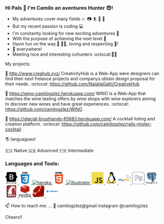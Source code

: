 ### Hi Pals 👋 I'm Camilo an aventures Hunter :sunglasses:!
- My adventures cover many fields :chart_with_upwards_trend: :camera: :surfer: :mount_fuji: :runner: 
- But my recent passion is coding :computer:
- I'm constantly looking for new exciting adventures 🤔 
- With the purpose of achieving the next level :rocket: 
- Havin fun on the way.:see_no_evil: :hear_no_evil::speak_no_evil:, loving and respecting :evergreen_tree:!
- :bicyclist: everywhere!
- Meeting nice and interesting cohunters :octocat::man_with_gua_pi_mao::princess:

My projects:

:art: http://www.creahub.xyz/
CreativityHub is a Web-App were designers can find their next frelance projects and companys obtain design proposal for their needs. 
:octocat: https://github.com/NataliaGatti/CreativeHub

:wine_glass: https://wino-camilogzlez.herokuapp.com/ 
WINO is a Web-App that matches the wine tasting offers by wine shops with wine explorers aiming to discover new wines and have great experiences.
:octocat: https://github.com/camilogzlez/WINO 

 :tropical_drink: https://glacial-brushlands-65883.herokuapp.com/
A cocktail listing and creation platform. 
:octocat: https://github.com/camilogzlez/rails-mister-cocktail

:earth_americas: languagues!

:es: Native
:gb: Advanced
:fr: Intermediate

<h3 align="left">Languages and Tools:</h3>
<p align="left"> <a href="https://getbootstrap.com" target="_blank"> <img src="https://raw.githubusercontent.com/devicons/devicon/master/icons/bootstrap/bootstrap-plain-wordmark.svg" alt="bootstrap" width="40" height="40"/> </a> <a href="https://www.w3schools.com/css/" target="_blank"> <img src="https://raw.githubusercontent.com/devicons/devicon/master/icons/css3/css3-original-wordmark.svg" alt="css3" width="40" height="40"/> </a> <a href="https://heroku.com" target="_blank"> <img src="https://www.vectorlogo.zone/logos/heroku/heroku-icon.svg" alt="heroku" width="40" height="40"/> </a> <a href="https://www.w3.org/html/" target="_blank"> <img src="https://raw.githubusercontent.com/devicons/devicon/master/icons/html5/html5-original-wordmark.svg" alt="html5" width="40" height="40"/> </a> <a href="https://www.adobe.com/in/products/illustrator.html" target="_blank"> <img src="https://www.vectorlogo.zone/logos/adobe_illustrator/adobe_illustrator-icon.svg" alt="illustrator" width="40" height="40"/> </a> <a href="https://developer.mozilla.org/en-US/docs/Web/JavaScript" target="_blank"> <img src="https://raw.githubusercontent.com/devicons/devicon/master/icons/javascript/javascript-original.svg" alt="javascript" width="40" height="40"/> </a> <a href="https://www.linux.org/" target="_blank"> <img src="https://raw.githubusercontent.com/devicons/devicon/master/icons/linux/linux-original.svg" alt="linux" width="40" height="40"/> </a> <a href="https://www.mysql.com/" target="_blank"> <img src="https://raw.githubusercontent.com/devicons/devicon/master/icons/mysql/mysql-original-wordmark.svg" alt="mysql" width="40" height="40"/> </a> <a href="https://www.photoshop.com/en" target="_blank"> <img src="https://raw.githubusercontent.com/devicons/devicon/master/icons/photoshop/photoshop-line.svg" alt="photoshop" width="40" height="40"/> </a> <a href="https://www.postgresql.org" target="_blank"> <img src="https://raw.githubusercontent.com/devicons/devicon/master/icons/postgresql/postgresql-original-wordmark.svg" alt="postgresql" width="40" height="40"/> </a> <a href="https://rubyonrails.org" target="_blank"> <img src="https://raw.githubusercontent.com/devicons/devicon/master/icons/rails/rails-original-wordmark.svg" alt="rails" width="40" height="40"/> </a> <a href="https://redis.io" target="_blank"> <img src="https://raw.githubusercontent.com/devicons/devicon/master/icons/redis/redis-original-wordmark.svg" alt="redis" width="40" height="40"/> </a> <a href="https://www.ruby-lang.org/en/" target="_blank"> <img src="https://raw.githubusercontent.com/devicons/devicon/master/icons/ruby/ruby-original.svg" alt="ruby" width="40" height="40"/> </a> <a href="https://webpack.js.org" target="_blank"> <img src="https://raw.githubusercontent.com/devicons/devicon/d00d0969292a6569d45b06d3f350f463a0107b0d/icons/webpack/webpack-original-wordmark.svg" alt="webpack" width="40" height="40"/> </a> </p>


 📫 How to reach me: ...
:email: camilogzlez@gmail
instagram @camilogzlez

Cheers!!
